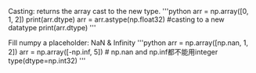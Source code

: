 Casting: returns the array cast to the new type.
'''python
arr = np.array([0, 1, 2])
print(arr.dtype)
arr = arr.astype(np.float32) #casting to a new datatype
print(arr.dtype)
'''

Fill numpy a placeholder: NaN & Infinity
'''python
arr = np.array([np.nan, 1, 2])
arr = np.array([-np.inf, 5]) # np.nan and np.inf都不能用integer type(dtype=np.int32)
'''
